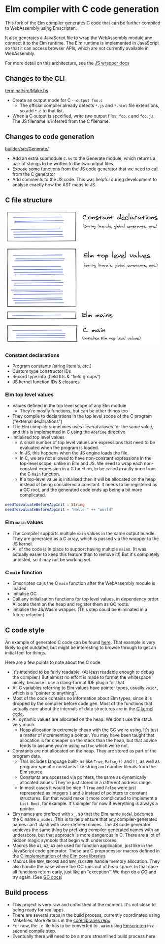 # Elm compiler with C code generation

This fork of the Elm compiler generates C code that can be further compiled to WebAssembly using Emscripten.

It also generates a JavaScript file to wrap the WebAssembly module and connect it to the Elm runtime. The Elm runtime is implemented in JavaScript so that it can access browser APIs, which are not currently available in WebAssembly.

For more detail on this architecture, see the [JS wrapper docs](./wrapper.md)

## Changes to the CLI

[terminal/src/Make.hs](https://github.com/brian-carroll/elm-compiler/blob/master/terminal/src/Make.hs)

- Create an output mode for C `--output foo.c`
  - The official compiler already detects `*.js` and `*.html` file extensions, so add `*.c` to that list.
- When a C output is specified, write _two_ output files, `foo.c` and `foo.js`. The JS filename is inferred from the C filename.

## Changes to code generation

[builder/src/Generate/](https://github.com/brian-carroll/elm-compiler/tree/master/compiler/src/Generate)

- Add an extra submodule `C.hs` to the Generate module, which returns a pair of strings to be written to the two output files.
- Expose some functions from the JS code generator that we need to call from the C generator
- Add comments to the JS code. This was helpful during development to analyse exactly how the AST maps to JS.

## C file structure

![Diagram of C file structure](./docs/images/c-file-structure.png)

### Constant declarations

- Program constants (string literals, etc.)
- Custom type constructor IDs
- Record type info (field IDs & "field groups")
- JS kernel function IDs & closures

### Elm top level values

- Values defined in the top level scope of any Elm module
  - They're mostly functions, but can be other things too
- They compile to declarations in the top level scope of the C program ("external declarations")
- The Elm compiler sometimes uses several aliases for the same value, and this is implemented in C using the `#define` directive
- Initialised top level values
  - A small number of top level values are expressions that need to be evaluated when the program is loaded.
  - In JS, this happens when the JS engine loads the file.
  - In C, we are not allowed to have non-constant expressions in the top-level scope, unlike in Elm and JS. We need to wrap each non-constant expression in a C function, to be called exactly once from the C `main` function.
  - If a top-level value is initialised then it will be allocated on the heap instead of being considered a constant. It needs to be registered as a GC root, and the generated code ends up being a bit more complicated.

```elm
needToEvaluateBeforeAppInit : String
needToEvaluateBeforeAppInit = "Hello " ++ "world"
```

### Elm `main` values

- The compiler supports multiple `main` values in the same output bundle. They are generated as a C array, which is passed via the wrapper to the JS kernel.
- All of the code is in place to support having multiple `main`s. (It was actually easier to keep this feature than to remove it!) But it's completely untested, so it may not be working yet.

### C `main` function

- Emscripten calls the C `main` function after the WebAssembly module is loaded
- Initialise GC
- Call any initialisation functions for top level values, in dependency order. Allocate them on the heap and register them as GC roots.
- Initialise the JS/Wasm wrapper. (This step could be eliminated in a future refactor.)

## C code style

An example of generated C code can be found [here](https://github.com/brian-carroll/elm-compiler/blob/master/test/cycle/hand_edited.c). That example is very likely to get outdated, but might be interesting to browse through to get an initial feel for things.

Here are a few points to note about the C code

- It's intended to be fairly readable. (At least readable enough to debug the compiler.) But almost no effort is made to format the whitespace nicely, because I use a clang-format IDE plugin for that.
- All C variables referring to Elm values have pointer types, usually `void*`, which is a "pointer to anything".
- Most of the code contains no information about Elm types, since it is dropped by the compiler before code gen. Most of the functions that actually care about the internals of data structures are in the [C kernel code](https://github.com/brian-carroll/elm_c_wasm/tree/56d504434aa5a43d0f052f37d4a2006b3efb1893).
- All dynamic values are allocated on the heap. We don't use the stack very much.
  - Heap allocation is extremely cheap with the GC we're using. It's just a matter of incrementing a pointer. You may have been taught that allocation is far cheaper on the stack than the heap, but that advice tends to assume you're using `malloc` which we're not.
- Constants are not allocated on the heap. They are stored as part of the program data.
  - This includes language built-ins like `True`, `False`, `()` and `[]`, as well as program-specific constants like string and number literals from the Elm source.
  - Constants are accessed via pointers, the same as dynamically allocated values. They're just stored in a different address range.
  - In most cases it would be nice if `True` and `False` were just represented as integers `1` and `0` instead of pointers to constant structures. But that would make it more complicated to implement a `List Bool`, for example. It's simpler for now if everything is always a pointer.
- Elm names are prefixed with `x_`, so that the Elm name `model` becomes the C name `x_model`. This is to help ensure that any compiler-generated names can't clash with user-defined names. The JS code generator achieves the same thing by prefixing compiler-generated names with an underscore, but that approach is more dangerous in C. There are a lot of hidden magic symbols that begin with underscores.
- Macros like `A1`, `A2`, `A3` are used for function application, just like in the JavaScript code generator. These are C preprocessor macros defined in the [C implementation of the Elm core libraries](https://github.com/brian-carroll/elm_c_wasm/blob/fa096c3516fafdcc88c2047744dc686e05cd3cd2/src/kernel/utils.h)
- Macros like `NEW_RECORD` and `NEW_CLOSURE` handle memory allocation. They also handle the case where the GC runs out of heap space. In that case all functions return early, just like an "exception". We then do a GC and try again. (See [GC docs](https://github.com/brian-carroll/elm_c_wasm/blob/fa096c3516fafdcc88c2047744dc686e05cd3cd2/docs/gc.md))

## Build process

- This project is very raw and unfinished at the moment. It's not close to being ready for real apps.
- There are several steps in the build process, currently coordinated using Makefiles. More details in the [core libraries repo](https://github.com/brian-carroll/elm_c_wasm)
- For now, the `.c` file has to be converted to `.wasm` using [Emscripten](https://emscripten.org/docs/getting_started/downloads.html) in a second compile step.
- Eventually there will need to be a more streamlined build process here
